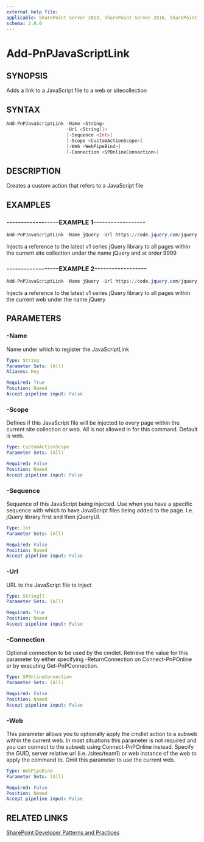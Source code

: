 ```yaml
---
external help file:
applicable: SharePoint Server 2013, SharePoint Server 2016, SharePoint Server 2019, SharePoint Online
schema: 2.0.0
---
```

# Add-PnPJavaScriptLink

## SYNOPSIS
Adds a link to a JavaScript file to a web or sitecollection

## SYNTAX 

```powershell
Add-PnPJavaScriptLink -Name <String>
                      -Url <String[]>
                      [-Sequence <Int>]
                      [-Scope <CustomActionScope>]
                      [-Web <WebPipeBind>]
                      [-Connection <SPOnlineConnection>]
```

## DESCRIPTION
Creates a custom action that refers to a JavaScript file

## EXAMPLES

### ------------------EXAMPLE 1------------------
```powershell
Add-PnPJavaScriptLink -Name jQuery -Url https://code.jquery.com/jquery.min.js -Sequence 9999 -Scope Site
```

Injects a reference to the latest v1 series jQuery library to all pages within the current site collection under the name jQuery and at order 9999

### ------------------EXAMPLE 2------------------
```powershell
Add-PnPJavaScriptLink -Name jQuery -Url https://code.jquery.com/jquery.min.js
```

Injects a reference to the latest v1 series jQuery library to all pages within the current web under the name jQuery

## PARAMETERS

### -Name
Name under which to register the JavaScriptLink

```yaml
Type: String
Parameter Sets: (All)
Aliases: Key

Required: True
Position: Named
Accept pipeline input: False
```

### -Scope
Defines if this JavaScript file will be injected to every page within the current site collection or web. All is not allowed in for this command. Default is web.

```yaml
Type: CustomActionScope
Parameter Sets: (All)

Required: False
Position: Named
Accept pipeline input: False
```

### -Sequence
Sequence of this JavaScript being injected. Use when you have a specific sequence with which to have JavaScript files being added to the page. I.e. jQuery library first and then jQueryUI.

```yaml
Type: Int
Parameter Sets: (All)

Required: False
Position: Named
Accept pipeline input: False
```

### -Url
URL to the JavaScript file to inject

```yaml
Type: String[]
Parameter Sets: (All)

Required: True
Position: Named
Accept pipeline input: False
```

### -Connection
Optional connection to be used by the cmdlet. Retrieve the value for this parameter by either specifying -ReturnConnection on Connect-PnPOnline or by executing Get-PnPConnection.

```yaml
Type: SPOnlineConnection
Parameter Sets: (All)

Required: False
Position: Named
Accept pipeline input: False
```

### -Web
This parameter allows you to optionally apply the cmdlet action to a subweb within the current web. In most situations this parameter is not required and you can connect to the subweb using Connect-PnPOnline instead. Specify the GUID, server relative url (i.e. /sites/team1) or web instance of the web to apply the command to. Omit this parameter to use the current web.

```yaml
Type: WebPipeBind
Parameter Sets: (All)

Required: False
Position: Named
Accept pipeline input: False
```

## RELATED LINKS

[SharePoint Developer Patterns and Practices](https://aka.ms/sppnp)
